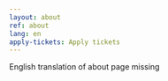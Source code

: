 ```yaml
---
layout: about
ref: about
lang: en
apply-tickets: Apply tickets
---
```


English translation of about page missing